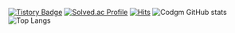 [![Tistory Badge](https://img.shields.io/badge/Tech%20Blog-555263?style=flat&logoColor=white)](https://Codgm.tistory.com/)
[![Solved.ac Profile](http://mazassumnida.wtf/api/generate_badge?boj=sgm0922)](https://solved.ac/sgm0922)
[![Hits](https://hits.seeyoufarm.com/api/count/incr/badge.svg?url=https%3A%2F%2Fgithub.com%2FCodgm%2F&count_bg=%2379C83D&title_bg=%23555555&icon=&icon_color=%23E7E7E7&title=hits&edge_flat=false)](https://hits.seeyoufarm.com)
![Codgm GitHub stats](https://github-readme-stats.vercel.app/api?username=Codgm&show_icons=true&theme=tokyonight)
![Top Langs](https://github-readme-stats.vercel.app/api/top-langs/?username=Codgm&layout=compact&theme=tokyonight)
